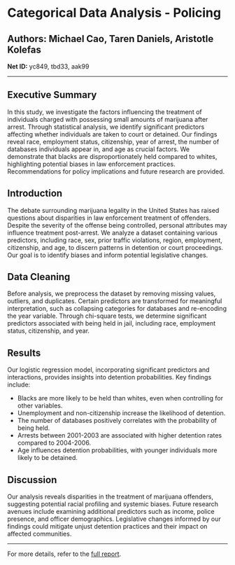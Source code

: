 # Categorical Data Analysis - Policing

## Authors: Michael Cao, Taren Daniels, Aristotle Kolefas  
**Net ID:** yc849, tbd33, aak99  

---

## Executive Summary

In this study, we investigate the factors influencing the treatment of individuals charged with possessing small amounts of marijuana after arrest. Through statistical analysis, we identify significant predictors affecting whether individuals are taken to court or detained. Our findings reveal race, employment status, citizenship, year of arrest, the number of databases individuals appear in, and age as crucial factors. We demonstrate that blacks are disproportionately held compared to whites, highlighting potential biases in law enforcement practices. Recommendations for policy implications and future research are provided.

## Introduction

The debate surrounding marijuana legality in the United States has raised questions about disparities in law enforcement treatment of offenders. Despite the severity of the offense being controlled, personal attributes may influence treatment post-arrest. We analyze a dataset containing various predictors, including race, sex, prior traffic violations, region, employment, citizenship, and age, to discern patterns in detention or court proceedings. Our goal is to identify biases and inform potential legislative changes.

## Data Cleaning

Before analysis, we preprocess the dataset by removing missing values, outliers, and duplicates. Certain predictors are transformed for meaningful interpretation, such as collapsing categories for databases and re-encoding the year variable. Through chi-square tests, we determine significant predictors associated with being held in jail, including race, employment status, citizenship, and year.

## Results

Our logistic regression model, incorporating significant predictors and interactions, provides insights into detention probabilities. Key findings include:

- Blacks are more likely to be held than whites, even when controlling for other variables.
- Unemployment and non-citizenship increase the likelihood of detention.
- The number of databases positively correlates with the probability of being held.
- Arrests between 2001-2003 are associated with higher detention rates compared to 2004-2006.
- Age influences detention probabilities, with younger individuals more likely to be detained.

## Discussion

Our analysis reveals disparities in the treatment of marijuana offenders, suggesting potential racial profiling and systemic biases. Future research avenues include examining additional predictors such as income, police presence, and officer demographics. Legislative changes informed by our findings could mitigate unjust detention practices and their impact on affected communities.

---

For more details, refer to the [full report](https://github.com/mic-cao/Policing/blob/main/Written%20Report.pdf).
